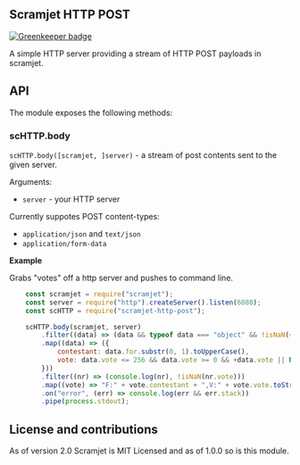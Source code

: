Scramjet HTTP POST
-------------------

[![Greenkeeper badge](https://badges.greenkeeper.io/signicode/scramjet-http-post.svg)](https://greenkeeper.io/)

A simple HTTP server providing a stream of HTTP POST payloads in scramjet.


## API

The module exposes the following methods:

### scHTTP.body

`scHTTP.body([scramjet, ]server)` - a stream of post contents sent to the given server.

Arguments:

* `server` - your HTTP server

Currently suppotes POST content-types:

* `application/json` and `text/json`
* `application/form-data`

**Example**

Grabs "votes" off a http server and pushes to command line.

```javascript
    const scramjet = require("scramjet");
    const server = require("http").createServer().listen(6080);
    const scHTTP = require("scramjet-http-post");

    scHTTP.body(scramjet, server)
        .filter((data) => (data && typeof data === "object" && !isNaN(+data.vote) && typeof data.for === "string"))
        .map((data) => ({
            contestant: data.for.substr(0, 1).toUpperCase(),
            vote: data.vote <= 256 && data.vote >= 0 && +data.vote || NaN
        }))
        .filter((nr) => (console.log(nr), !isNaN(nr.vote)))
        .map((vote) => "F:" + vote.contestant + ",V:" + vote.vote.toString(16))
        .on("error", (err) => console.log(err && err.stack))
        .pipe(process.stdout);
```

## License and contributions

As of version 2.0 Scramjet is MIT Licensed and as of 1.0.0 so is this module.
